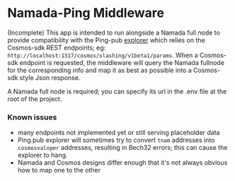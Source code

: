 # Namada-Ping Middleware

(Incomplete)
This app is intended to run alongside a Namada full node to provide compatibility with the Ping-pub [explorer](https://github.com/ping-pub/explorer) which relies on the Cosmos-sdk REST endpoints; eg: `http://localhost:1317/cosmos/slashing/v1beta1/params`.  When a Cosmos-sdk endpoint is requested, the middleware will query the Namada fullnode for the corresponding info and map it as best as possible into a Cosmos-sdk style Json response.

A Namada full node is required; you can specify its url in the .env file at the root of the project.  

### Known issues
- many endpoints not implemented yet or still serving placeholder data
- Ping.pub explorer will sometimes try to convert `tnam` addresses into `cosmosvaloper` addresses, resulting in Bech32 errors; this can cause the explorer to hang.
- Namada and Cosmos designs differ enough that it's not always obvious how to map one to the other